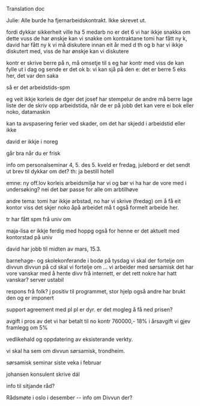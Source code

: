 Translation doc

Julie:
Alle burde ha fjernarbeidskontrakt. Ikke skrevet ut.

fordi
dykkar sikkerheit
ville ha 5 medarb no er det 6 vi har ikkje snakka om dette
vuss de har ønskje kan vi snakke om kontraktane
tomi har fått ny k, david har fått ny k
vi må diskutere innan eit år med d
th og b har vi ikkje diskutert med, viss de har ønskje kan vi diskutere

kontr er skrive berre på n, må omsetje til s
eg har kontr med viss de kan fylle ut i dag og sende
er det ok
b: vi kan sjå på den
e: det er berre 5 eks her, det var den saka

så er det arbeidstids-spm

eg veit ikkje korleis de dger det
josef har stempelur
de andre må berre lage liste der de skriv opp arbeidstida, når de er på jobb
det kan vere ei bok eller noko, datamaskin

kan ta avspasering
ferier
ved skader, om det har skjedd i arbeidstid eller ikke

david er ikkje i noreg

går bra når du er frisk

info om personalseminar 4, 5. des
5. kveld er fredag, julebord
er det sendt ut brev til dykkar om det?
th: ja
bestill hotell

emne: ny off.lov
korleis arbeidsmiljø har vi og bør vi ha
har de vore med i undersøking? nei
det bør passe for alle
om arbtilhøve

andre tema:
tomi har ikkje arbstad, no har vi skrive (fredag) om å få eit kontor
viss det skjer noko åpå arbeidet må t også formelt arbeide her.

tr har fått spm frå univ om

maja-lisa er ikkje ferdig med hoppg
også for henne er det aktuelt med kontorstad på univ

david har jobb til midten av mars, 15.3.

barnehage- og skolekonferande i bodø på tysdag
vi skal der fortelje om divvun
divvun på cd skal vi fortelje om ...
vi arbeider med sørsamisk
det har vore vanskar med å hente divv frå internett, er det rett
nokre har hatt vanskar?
server ustabil

respons frå folk?
j positiv til programmet, stor hjelp
også andre har brukt den og er imponert

support agreement med pl
pl er dyr.
er det mogleg å få ned prisen?

avgift i pros av det vi har betalt til no
kontr 760000,-
18% i årsavgift
vi gjev framlegg om 5%

vedlikehald og oppdatering av eksisterande verkty.

vi skal ha sem om divvun sørsamisk, trondheim.

sørsamisk seminar siste veka i februar

johansen konsulent skrive dál

info til sitjande råd?

Rådsmøte i oslo i desember -- info om Divvun der?
